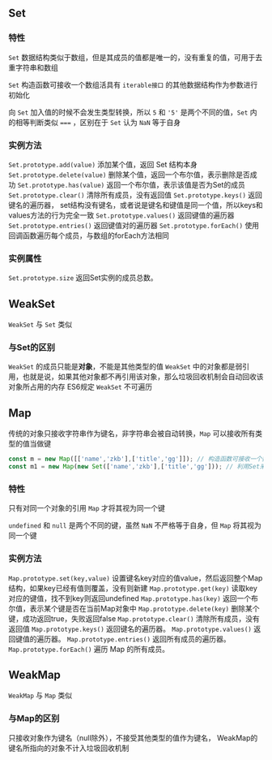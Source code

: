 ## Set
### 特性

`Set` 数据结构类似于数组，但是其成员的值都是唯一的，没有重复的值，可用于去重字符串和数组

`Set` 构造函数可接收一个数组活具有 `iterable接口` 的其他数据结构作为参数进行初始化

向 `Set` 加入值的时候不会发生类型转换，所以 `5` 和 `'5'` 是两个不同的值，`Set` 内的相等判断类似 `===` ，区别在于 `Set` 认为 `NaN` 等于自身

### 实例方法

`Set.prototype.add(value)` 添加某个值，返回 Set 结构本身
`Set.prototype.delete(value)` 删除某个值，返回一个布尔值，表示删除是否成功
`Set.prototype.has(value)` 返回一个布尔值，表示该值是否为Set的成员
`Set.prototype.clear()` 清除所有成员，没有返回值
`Set.prototype.keys()` 返回键名的遍历器， set结构没有键名，或者说是键名和键值是同一个值，所以keys和values方法的行为完全一致
`Set.prototype.values()` 返回键值的遍历器
`Set.prototype.entries()` 返回键值对的遍历器
`Set.prototype.forEach()` 使用回调函数遍历每个成员，与数组的forEach方法相同

### 实例属性
`Set.prototype.size` 返回Set实例的成员总数。

## WeakSet
`WeakSet` 与 `Set` 类似
### 与Set的区别
`WeakSet` 的成员只能是**对象**，不能是其他类型的值
`WeakSet` 中的对象都是弱引用，也就是说，如果其他对象都不再引用该对象，那么垃圾回收机制会自动回收该对象所占用的内存
ES6规定 `WeakSet` 不可遍历


## Map
传统的对象只接收字符串作为键名，非字符串会被自动转换，`Map` 可以接收所有类型的值当做键

```js
const m = new Map([['name','zkb'],['title','gg']]); // 构造函数可接收一个数组作为参数，数组的成员是一个个表示键值对的数组
const m1 = new Map(new Set(['name','zkb'],['title','gg'])); // 利用Set来生成新的Map，任何具有iterator接口且每个成员都是双元素的数组的数据结构都可作为Map构造函数的参数
```

### 特性

只有对同一个对象的引用 `Map` 才将其视为同一个键

`undefined` 和 `null` 是两个不同的键，虽然 `NaN` 不严格等于自身，但 `Map` 将其视为同一个键

### 实例方法

`Map.prototype.set(key,value)` 设置键名key对应的值value，然后返回整个Map结构，如果key已经有值则覆盖，没有则新建
`Map.prototype.get(key)` 读取key对应的键值，找不到key则返回undefined
`Map.prototype.has(key)` 返回一个布尔值，表示某个键是否在当前Map对象中
`Map.prototype.delete(key)` 删除某个键，成功返回true，失败返回false
`Map.prototype.clear()` 清除所有成员，没有返回值
`Map.prototype.keys()` 返回键名的遍历器。
`Map.prototype.values()` 返回键值的遍历器。
`Map.prototype.entries()` 返回所有成员的遍历器。
`Map.prototype.forEach()` 遍历 Map 的所有成员。

## WeakMap

`WeakMap` 与 `Map` 类似

### 与Map的区别

只接收对象作为键名（null除外），不接受其他类型的值作为键名， WeakMap的键名所指向的对象不计入垃圾回收机制